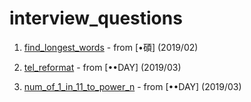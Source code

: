 # interview_questions

1. [find_longest_words](https://github.com/Vercaca/interview_assignment/blob/master/find_longest_words.py) - from [•碩] (2019/02)

2. [tel_reformat](https://github.com/Vercaca/interview_assignment/blob/master/tel_reformat.py) - from [••DAY] (2019/03)

3. [num_of_1_in_11_to_power_n](https://github.com/Vercaca/interview_assignment/blob/master/num_of_1_in_11_to_power_n.py) - from [••DAY] (2019/03)
